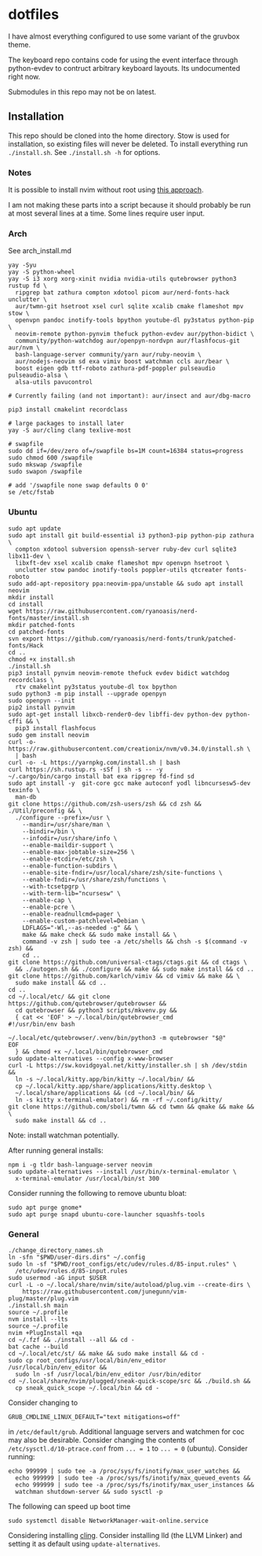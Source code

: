 # dotfiles

I have almost everything configured to use some variant of the gruvbox theme.

The keyboard repo contains code for using the event interface through python-evdev to contruct arbitrary keyboard layouts. Its undocumented right now.

Submodules in this repo may not be on latest.

## Installation

This repo should be cloned into the home directory. 
Stow is used for installation, so existing files will never be deleted. 
To install everything run `./install.sh`.  See `./install.sh -h` for options.

### Notes

It is possible to install nvim without root using 
[this approach](https://github.com/neovim/neovim/wiki/Installing-Neovim#Linux).

I am not making these parts into a script because it should probably be run at
most several lines at a time. Some lines require user input.

### Arch 

See arch_install.md

```
yay -Syu
yay -S python-wheel
yay -S i3 xorg xorg-xinit nvidia nvidia-utils qutebrowser python3 rustup fd \
  ripgrep bat zathura compton xdotool picom aur/nerd-fonts-hack unclutter \
  aur/twmn-git hsetroot xsel curl sqlite xcalib cmake flameshot mpv stow \
  openvpn pandoc inotify-tools bpython youtube-dl py3status python-pip \
  neovim-remote python-pynvim thefuck python-evdev aur/python-bidict \
  community/python-watchdog aur/openpyn-nordvpn aur/flashfocus-git aur/nvm \
  bash-language-server community/yarn aur/ruby-neovim \
  aur/nodejs-neovim sd exa vimiv boost watchman ccls aur/bear \
  boost eigen gdb ttf-roboto zathura-pdf-poppler pulseaudio pulseaudio-alsa \
  alsa-utils pavucontrol

# Currently failing (and not important): aur/insect and aur/dbg-macro

pip3 install cmakelint recordclass

# large packages to install later
yay -S aur/cling clang texlive-most 

# swapfile
sudo dd if=/dev/zero of=/swapfile bs=1M count=16384 status=progress
sudo chmod 600 /swapfile
sudo mkswap /swapfile
sudo swapon /swapfile

# add '/swapfile none swap defaults 0 0'
se /etc/fstab
```

### Ubuntu

```
sudo apt update
sudo apt install git build-essential i3 python3-pip python-pip zathura \
  compton xdotool subversion openssh-server ruby-dev curl sqlite3 libx11-dev \
  libxft-dev xsel xcalib cmake flameshot mpv openvpn hsetroot \
  unclutter stow pandoc inotify-tools poppler-utils qtcreater fonts-roboto
sudo add-apt-repository ppa:neovim-ppa/unstable && sudo apt install neovim
mkdir install
cd install
wget https://raw.githubusercontent.com/ryanoasis/nerd-fonts/master/install.sh
mkdir patched-fonts
cd patched-fonts
svn export https://github.com/ryanoasis/nerd-fonts/trunk/patched-fonts/Hack
cd ..
chmod +x install.sh
./install.sh
pip3 install pynvim neovim-remote thefuck evdev bidict watchdog recordclass \
  rtv cmakelint py3status youtube-dl tox bpython
sudo python3 -m pip install --upgrade openpyn
sudo openpyn --init
pip2 install pynvim
sudo apt-get install libxcb-render0-dev libffi-dev python-dev python-cffi && \
  pip3 install flashfocus
sudo gem install neovim
curl -o- https://raw.githubusercontent.com/creationix/nvm/v0.34.0/install.sh \
  | bash
curl -o- -L https://yarnpkg.com/install.sh | bash
curl https://sh.rustup.rs -sSf | sh -s -- -y
~/.cargo/bin/cargo install bat exa ripgrep fd-find sd
sudo apt install -y  git-core gcc make autoconf yodl libncursesw5-dev texinfo \
  man-db
git clone https://github.com/zsh-users/zsh && cd zsh && ./Util/preconfig && \
  ./configure --prefix=/usr \
    --mandir=/usr/share/man \
    --bindir=/bin \
    --infodir=/usr/share/info \
    --enable-maildir-support \
    --enable-max-jobtable-size=256 \
    --enable-etcdir=/etc/zsh \
    --enable-function-subdirs \
    --enable-site-fndir=/usr/local/share/zsh/site-functions \
    --enable-fndir=/usr/share/zsh/functions \
    --with-tcsetpgrp \
    --with-term-lib="ncursesw" \
    --enable-cap \
    --enable-pcre \
    --enable-readnullcmd=pager \
    --enable-custom-patchlevel=Debian \
    LDFLAGS="-Wl,--as-needed -g" && \
    make && make check && sudo make install && \
    command -v zsh | sudo tee -a /etc/shells && chsh -s $(command -v zsh) &&
    cd ..
git clone https://github.com/universal-ctags/ctags.git && cd ctags \
  && ./autogen.sh && ./configure && make && sudo make install && cd ..
git clone https://github.com/karlch/vimiv && cd vimiv && make && \
  sudo make install && cd ..
cd ..
cd ~/.local/etc/ && git clone https://github.com/qutebrowser/qutebrowser &&
  cd qutebrowser && python3 scripts/mkvenv.py && 
  { cat << 'EOF' > ~/.local/bin/qutebrowser_cmd
#!/usr/bin/env bash

~/.local/etc/qutebrowser/.venv/bin/python3 -m qutebrowser "$@"
EOF
  } && chmod +x ~/.local/bin/qutebrowser_cmd
sudo update-alternatives --config x-www-browser
curl -L https://sw.kovidgoyal.net/kitty/installer.sh | sh /dev/stdin && 
  ln -s ~/.local/kitty.app/bin/kitty ~/.local/bin/ && 
  cp ~/.local/kitty.app/share/applications/kitty.desktop \
  ~/.local/share/applications && (cd ~/.local/bin/ && 
  ln -s kitty x-terminal-emulator) && rm -rf ~/.config/kitty/
git clone https://github.com/sboli/twmn && cd twmn && qmake && make && \
  sudo make install && cd ..
```
Note: install watchman potentially.

After running general installs:
```
npm i -g tldr bash-language-server neovim
sudo update-alternatives --install /usr/bin/x-terminal-emulator \
  x-terminal-emulator /usr/local/bin/st 300
```

Consider running the following to remove ubuntu bloat:
```
sudo apt purge gnome*
sudo apt purge snapd ubuntu-core-launcher squashfs-tools
```

### General

```
./change_directory_names.sh
ln -sfn "$PWD/user-dirs.dirs" ~/.config
sudo ln -sf "$PWD/root_configs/etc/udev/rules.d/85-input.rules" \
  /etc/udev/rules.d/85-input.rules
sudo usermod -aG input $USER
curl -L -o ~/.local/share/nvim/site/autoload/plug.vim --create-dirs \
    https://raw.githubusercontent.com/junegunn/vim-plug/master/plug.vim
./install.sh main
source ~/.profile
nvm install --lts
source ~/.profile
nvim +PlugInstall +qa
cd ~/.fzf && ./install --all && cd -
bat cache --build
cd ~/.local/etc/st/ && make && sudo make install && cd -
sudo cp root_configs/usr/local/bin/env_editor /usr/local/bin/env_editor &&
  sudo ln -sf /usr/local/bin/env_editor /usr/bin/editor
cd ~/.local/share/nvim/plugged/sneak-quick-scope/src && ./build.sh && 
  cp sneak_quick_scope ~/.local/bin && cd -
```

Consider changing to
```
GRUB_CMDLINE_LINUX_DEFAULT="text mitigations=off"
```
in `/etc/default/grub`.
Additional language servers and watchmen for coc may also be desirable. 
Consider changing the contents of `/etc/sysctl.d/10-ptrace.conf` from `... = 1`
to `... = 0` (ubuntu).
Consider running:
```
echo 999999 | sudo tee -a /proc/sys/fs/inotify/max_user_watches && 
  echo 999999 | sudo tee -a /proc/sys/fs/inotify/max_queued_events && 
  echo 999999 | sudo tee -a /proc/sys/fs/inotify/max_user_instances && 
  watchman shutdown-server && sudo sysctl -p
```
The following can speed up boot time
```
sudo systemctl disable NetworkManager-wait-online.service
```
Considering installing [cling](https://github.com/root-project/cling#installation).
Consider installing lld (the LLVM Linker) and setting it as default using
`update-alternatives`.
